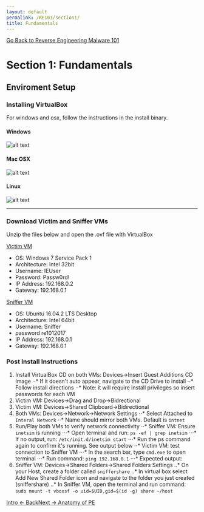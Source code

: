 ```yaml
---
layout: default
permalink: /RE101/section1/
title: Fundamentals
---
```

[Go Back to Reverse Engineering Malware 101](https://securedorg.github.io/RE101/)

# Section 1: Fundamentals #

## Enviroment Setup ##

### Installing VirtualBox ###

For windows and osx, follow the instructions in the install binary.

#### Windows ####

![alt text](https://github.com/securedorg/securedorg.github.io/blob/master/images/VBwin.png "Windows Virualbox")

#### Mac OSX ####

![alt text](https://github.com/securedorg/securedorg.github.io/blob/master/images/VBmac.png "OSX Virtualbox")

#### Linux ####

![alt text](https://github.com/securedorg/securedorg.github.io/blob/master/images/Vblinux.png "Linux Virtualbox")

---

### Download Victim and Sniffer VMs ###

Unzip the files below and open the .ovf file with VirtualBox

[Victim VM](https://securedorg.github.io/RE101/section1)

* OS: Windows 7 Service Pack 1
* Architecture: Intel 32bit
* Username: IEUser
* Password: Passw0rd!
* IP Address: 192.168.0.2
* Gateway: 192.168.0.1

[Sniffer VM](https://securedorg.github.io/RE101/section1)

* OS: Ubuntu 16.04.2 LTS Desktop
* Architecture: Intel 64bit
* Username: Sniffer
* password re1012017
* IP Address: 192.168.0.1
* Gateway: 192.168.0.1

### Post Install Instructions ###

1. Install VirtualBox CD on both VMs: Devices->Insert Guest Additions CD Image
⋅⋅* If it doesn't auto appear, navigate to the CD Drive to install
⋅⋅*  Follow install directions
⋅⋅* Note: it will require install privileges so insert passwords for each VM
2. Victim VM: Devices->Drag and Drop->Bidrectional 
3. Victim VM: Devices->Shared Clipboard->Bidirectional
4. Both VMs: Devices->Network->Network Settings
⋅⋅*  Select Attached to `Interal Network`
⋅⋅*  Name should mirror both VMs. Default is `intnet`
5. Run/Play both VMs to verify network connectivity
⋅⋅* Sniffer VM: Ensure `inetsim` is running
⋅⋅⋅*  Open terminal and run: `ps -ef | grep inetsim`
⋅⋅⋅* If no output, run: `/etc/init.d/inetsim start`
⋅⋅⋅* Run the ps command again to confirm it's running. See output below
⋅⋅* Victim VM: test connection to Sniffer VM
⋅⋅⋅* In the search bar, type `cmd.exe` to open terminal
⋅⋅⋅* Run command: `ping 192.168.0.1`
⋅⋅⋅* Expected output:
6. Sniffer VM: Devices->Shared Folders->Shared Folders Settings
..* On your Host, create a folder called `sniffershare`
..* In virtual box select Add New Shared Folder icon and navigate to the folder you just created (sniffershare)
..* In Sniffer VM, open the terminal and run command:
`sudo mount -t vboxsf -o uid=$UID,gid=$(id -g) share ~/host`

[Intro <- Back](https://securedorg.github.io/RE101/intro)[Next -> Anatomy of PE](https://securedorg.github.io/RE101/section1.2)

